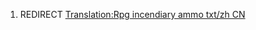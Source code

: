 1.  REDIRECT [Translation:Rpg incendiary ammo txt/zh
    CN](Translation:Rpg_incendiary_ammo_txt/zh_CN "wikilink")
